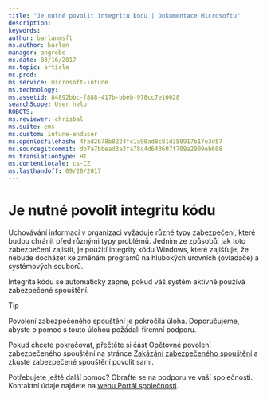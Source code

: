 ```yaml
---
title: "Je nutné povolit integritu kódu | Dokumentace Microsoftu"
description: 
keywords: 
author: barlanmsft
ms.author: barlan
manager: angrobe
ms.date: 03/16/2017
ms.topic: article
ms.prod: 
ms.service: microsoft-intune
ms.technology: 
ms.assetid: 84892bbc-f888-417b-bbeb-978cc7e10028
searchScope: User help
ROBOTS: 
ms.reviewer: chrisbal
ms.suite: ems
ms.custom: intune-enduser
ms.openlocfilehash: 4fad2b78b8224fc1a90ad8c81d350917b17e3d57
ms.sourcegitcommit: db7a7bbead3a3fa78c4d643607f709a2909eb608
ms.translationtype: HT
ms.contentlocale: cs-CZ
ms.lasthandoff: 09/28/2017
---
```

# <a name="you-need-to-enable-code-integrity"></a>Je nutné povolit integritu kódu

Uchovávání informací v organizaci vyžaduje různé typy zabezpečení, které budou chránit před různými typy problémů. Jedním ze způsobů, jak toto zabezpečení zajistit, je použití integrity kódu Windows, které zajišťuje, že nebude docházet ke změnám programů na hlubokých úrovních (ovladače) a systémových souborů.

Integrita kódu se automaticky zapne, pokud váš systém aktivně používá zabezpečené spouštění.

> [!Tip]
> Povolení zabezpečeného spouštění je pokročilá úloha. Doporučujeme, abyste o pomoc s touto úlohou požádali firemní podporu.

Pokud chcete pokračovat, přečtěte si část Opětovné povolení zabezpečeného spouštění na stránce [Zakázání zabezpečeného spouštění](https://msdn.microsoft.com/library/windows/hardware/dn898540(v=vs.85).aspx) a zkuste zabezpečené spouštění povolit sami.

Potřebujete ještě další pomoc? Obraťte se na podporu ve vaší společnosti. Kontaktní údaje najdete na [webu Portál společnosti](https://portal.manage.microsoft.com).

